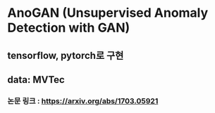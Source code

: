 # AnoGAN (Unsupervised Anomaly Detection with GAN)
## tensorflow, pytorch로 구현
## data: MVTec
### 논문 링크 : https://arxiv.org/abs/1703.05921
